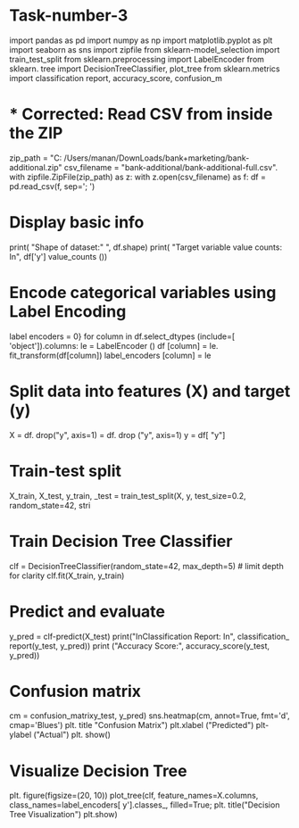 # Task-number-3
import pandas as pd import numpy as np import matplotlib.pyplot as plt import seaborn as sns import zipfile
from sklearn-model_selection import train_test_split from sklearn.preprocessing import LabelEncoder from sklearn. tree import DecisionTreeClassifier, plot_tree from sklearn.metrics import classification report, accuracy_score, confusion_m
# * Corrected: Read CSV from inside the ZIP
zip_path = "C: /Users/manan/DownLoads/bank+marketing/bank-additional.zip"
csv_filename = "bank-additional/bank-additional-full.csv".
with zipfile.ZipFile(zip_path) as z: with z.open(csv_filename) as f:
df = pd.read_csv(f, sep='; ')
# Display basic info
print( "Shape of dataset:"
", df.shape)
print( "Target variable value counts: In", df['y'] value_counts ())
# Encode categorical variables using Label Encoding
label encoders = 0}
for column in df.select_dtypes (include=[ 'object']).columns:
le = LabelEncoder ()
df [column] = le. fit_transform(df[column])
label_encoders [column] = le
# Split data into features (X) and target (y)
X = df. drop("y", axis=1)
= df. drop ("y", axis=1)
y = df[ "y"]
# Train-test split
X_train, X_test, y_train, _test = train_test_split(X, y, test_size=0.2, random_state=42, stri
# Train Decision Tree Classifier
clf = DecisionTreeClassifier(random_state=42, max_depth=5) # limit depth for clarity
clf.fit(X_train, y_train)
# Predict and evaluate
y_pred = clf-predict(X_test)
print("InClassification Report: In", classification_ report(y_test, y_pred))
print ("Accuracy Score:", accuracy_score(y_test, y_pred))
# Confusion matrix
cm = confusion_matrixy_test, y_pred)
sns.heatmap(cm, annot=True, fmt='d', cmap='Blues')
plt. title "Confusion Matrix")
plt.xlabel ("Predicted")
plt-ylabel ("Actual")
plt. show()
# Visualize Decision Tree
plt. figure(figsize=(20, 10))
plot_tree(clf, feature_names=X.columns,
class_names=label_encoders[ y'].classes_, filled=True;
plt. title("Decision Tree Visualization")
plt.show)
